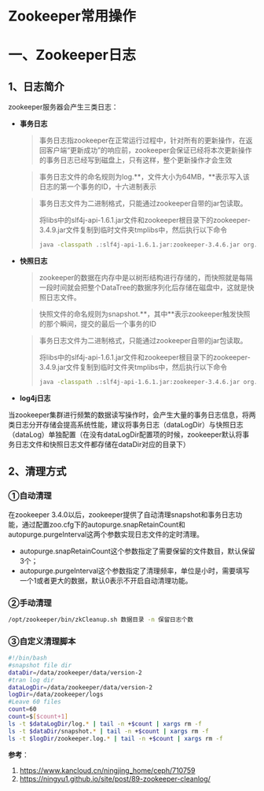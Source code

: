 # Zookeeper常用操作

# 一、Zookeeper日志

## 1、日志简介

zookeeper服务器会产生三类日志：

- **事务日志**

  > 事务日志指zookeeper在正常运行过程中，针对所有的更新操作，在返回客户端“更新成功”的响应前，zookeeper会保证已经将本次更新操作的事务日志已经写到磁盘上，只有这样，整个更新操作才会生效

  > 事务日志文件的命名规则为log.\**，文件大小为64MB，**表示写入该日志的第一个事务的ID，十六进制表示

  > 事务日志文件为二进制格式，只能通过zookeeper自带的jar包读取。
  >
  > 将libs中的slf4j-api-1.6.1.jar文件和zookeeper根目录下的zookeeper-3.4.9.jar文件复制到临时文件夹tmplibs中，然后执行以下命令
  >
  > ```bash
  > java -classpath .:slf4j-api-1.6.1.jar:zookeeper-3.4.6.jar org.apache.zookeeper.server.LogFormatter /data/zookeeper/data/version-2/log.684e26700 |more
  > ```

- **快照日志**

  > zookeeper的数据在内存中是以树形结构进行存储的，而快照就是每隔一段时间就会把整个DataTree的数据序列化后存储在磁盘中，这就是快照日志文件。

  > 快照文件的命名规则为snapshot.\**，其中**表示zookeeper触发快照的那个瞬间，提交的最后一个事务的ID

  > 事务日志文件为二进制格式，只能通过zookeeper自带的jar包读取。
  >
  > 将libs中的slf4j-api-1.6.1.jar文件和zookeeper根目录下的zookeeper-3.4.9.jar文件复制到临时文件夹tmplibs中，然后执行以下命令
  >
  > ```bash
  > java -classpath .:slf4j-api-1.6.1.jar:zookeeper-3.4.6.jar org.apache.zookeeper.server.SnapshotFormatter /data/zookeeper/data/version-2/snapshot.684e26700 |more
  > ```

- **log4j日志**

当zookeeper集群进行频繁的数据读写操作时，会产生大量的事务日志信息，将两类日志分开存储会提高系统性能，建议将事务日志（dataLogDir）与快照日志（dataLog）单独配置（在没有dataLogDir配置项的时候，zookeeper默认将事务日志文件和快照日志文件都存储在dataDir对应的目录下）



## 2、清理方式

### ①自动清理

在zookeeper 3.4.0以后，zookeeper提供了自动清理snapshot和事务日志功能，通过配置zoo.cfg下的autopurge.snapRetainCount和autopurge.purgeInterval这两个参数实现日志文件的定时清理。

- autopurge.snapRetainCount这个参数指定了需要保留的文件数目，默认保留3个；
- autopurge.purgeInterval这个参数指定了清理频率，单位是小时，需要填写一个1或者更大的数据，默认0表示不开启自动清理功能。

### ②手动清理

```bash
/opt/zookeeper/bin/zkCleanup.sh 数据目录 -n 保留日志个数
```

### ③自定义清理脚本

```bash
#!/bin/bash
#snapshot file dir
dataDir=/data/zookeeper/data/version-2
#tran log dir
dataLogDir=/data/zookeeper/data/version-2
logDir=/data/zookeeper/logs
#Leave 60 files
count=60
count=$[$count+1]
ls -t $dataLogDir/log.* | tail -n +$count | xargs rm -f
ls -t $dataDir/snapshot.* | tail -n +$count | xargs rm -f
ls -t $logDir/zookeeper.log.* | tail -n +$count | xargs rm -f
```



**参考**：

1. https://www.kancloud.cn/ningjing_home/ceph/710759
2. https://ningyu1.github.io/site/post/89-zookeeper-cleanlog/